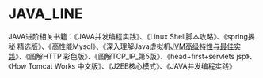 # JAVA_LINE
JAVA进阶相关书籍：《JAVA并发编程实践》、《Linux Shell脚本攻略》、《spring揭秘 精选版》、《高性能Mysql》、《深入理解Java虚拟机[JVM高级特性与最佳实践](周志明)》、《图解HTTP 彩色版》、《图解TCP_IP_第5版》、《head+first+servlets jsp》、《How Tomcat Works 中文版》、《J2EE核心模式》、《JAVA并发编程实践》
